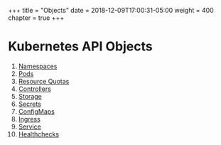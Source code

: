 +++
title = "Objects"
date = 2018-12-09T17:00:31-05:00
weight = 400
chapter = true
+++

# Kubernetes API Objects

1. [Namespaces](/docker-k8s-presentation/kubernetes/objects/namespaces)
2. [Pods](/docker-k8s-presentation/kubernetes/objects/pods)
3. [Resource Quotas](/docker-k8s-presentation/kubernetes/objects/resource-quotas)
4. [Controllers](/docker-k8s-presentation/kubernetes/objects/controllers)
5. [Storage](/docker-k8s-presentation/kubernetes/objects/storage)
6. [Secrets](/docker-k8s-presentation/kubernetes/objects/secrets)
7. [ConfigMaps](/docker-k8s-presentation/kubernetes/objects/configmaps)
8. [Ingress](/docker-k8s-presentation/kubernetes/objects/ingress)
9. [Service](/docker-k8s-presentation/kubernetes/objects/services)
10. [Healthchecks](/docker-k8s-presentation/kubernetes/objects/healthchecks)
